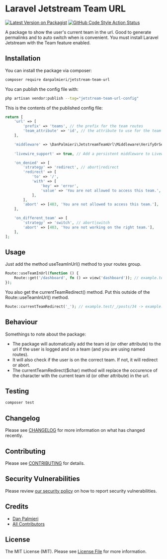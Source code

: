 # Laravel Jetstream Team URL

[![Latest Version on Packagist](https://img.shields.io/packagist/v/danpalmieri/jetstream-team-url.svg?style=flat-square)](https://packagist.org/packages/danpalmieri/jetstream-team-url)
[![GitHub Code Style Action Status](https://img.shields.io/github/actions/workflow/status/danpalmieri/jetstream-team-url/fix-php-code-style-issues.yml?branch=main&label=code%20style&style=flat-square)](https://github.com/danpalmieri/jetstream-team-url/actions?query=workflow%3A"Fix+PHP+code+style+issues"+branch%3Amain)

A package to show the user's current team in the url. Good to generate permalinks and to auto switch when is convenient. You must install Laravel Jetstream with the Team feature enabled.

## Installation

You can install the package via composer:

```bash
composer require danpalmieri/jetstream-team-url
```

You can publish the config file with:

```bash
php artisan vendor:publish --tag="jetstream-team-url-config"
```

This is the contents of the published config file:

```php
return [
    'url' => [
        'prefix' => 'teams', // the prefix for the team routes
        'team_attribute' => 'id', // the attribute to use for the team route
    ],

    'middleware' => \DanPalmieri\JetstreamTeamUrl\Middleware\VerifyOrSetCurrentTeamInRoute::class,
    
    'livewire_support' => true, // Add a persistent middleware to Livewire to support the team in the URL

    'on_denied' => [
        'strategy' => 'redirect', // abort|redirect
        'redirect' => [
            'to' => '/',
            'with' => [
                'key' => 'error',
                'value' => 'You are not allowed to access this team.',
            ],
        ],
        'abort' => [403, 'You are not allowed to access this team.'],
    ],

    'on_different_team' => [
        'strategy' => 'switch', // abort|switch
        'abort' => [403, 'You are not working on the right team.'],
    ],
];
```

## Usage

Just add the method useTeamInUrl() method to your routes group.

```php
Route::useTeamInUrl(function () {
    Route::get('/dashboard', fn () => view('dashboard')); // example.test/teams/2352/dashboard
});
```

You also get the currentTeamRedirect() method. Put this outside of the Route::useTeamInUrl() method.

```php
Route::currentTeamRedirect('_'); // example.test/_/posts/34 -> example.test/teams/2352/posts/34
```

## Behaviour
Somethings to note about the package:
 - The package will automatically add the team id (or other attribute) to the url if the user is logged and on a team (and you are using named routes).
 - It will also check if the user is on the correct team. If not, it will redirect or abort.
 - The currentTeamRedirect($char) method will replace the occurence of the character with the current team id (or other attribute) in the url.

## Testing

```bash
composer test
```

## Changelog

Please see [CHANGELOG](CHANGELOG.md) for more information on what has changed recently.

## Contributing

Please see [CONTRIBUTING](CONTRIBUTING.md) for details.

## Security Vulnerabilities

Please review [our security policy](../../security/policy) on how to report security vulnerabilities.

## Credits

- [Dan Palmieri](https://github.com/danpalmieri)
- [All Contributors](../../contributors)

## License

The MIT License (MIT). Please see [License File](LICENSE.md) for more information.
